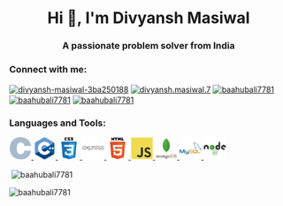 <h1 align="center">Hi 👋, I'm Divyansh Masiwal</h1>
<h3 align="center">A passionate problem solver from India</h3>

<h3 align="left">Connect with me:</h3>
<p align="left">
<a href="https://linkedin.com/in/divyansh-masiwal-3ba250188" target="blank"><img align="center" src="https://www.nicepng.com/png/full/461-4616944_linkedin-logo-png-linked-in-icon-svg.png" alt="divyansh-masiwal-3ba250188" height="40" width="40" /></a>
<a href="https://fb.com/divyansh.masiwal.7" target="blank"><img align="center" src="https://i.pinimg.com/564x/b7/63/69/b763699fd1fa3bfb374442593ae642e1.jpg" alt="divyansh.masiwal.7" height="40" width="40" /></a>
<a href="https://www.codechef.com/users/baahubali7781" target="blank"><img align="center" src="https://cdn.jsdelivr.net/npm/simple-icons@3.1.0/icons/codechef.svg" alt="baahubali7781" height="40" width="40" /></a>
<a href="https://codeforces.com/profile/baahubali7781" target="blank"><img align="center" src="https://cdn.jsdelivr.net/npm/simple-icons@3.0.1/icons/codeforces.svg" alt="baahubali7781" height="40" width="40" /></a>
<a href="https://www.leetcode.com/baahubali7781" target="blank"><img align="center" src="https://cdn.icon-icons.com/icons2/2389/PNG/512/leetcode_logo_icon_145113.png" alt="baahubali7781" height="40" width="40" /></a>
</p>

<h3 align="left">Languages and Tools:</h3>
<p align="left"> <a href="https://www.cprogramming.com/" target="_blank"> <img src="https://raw.githubusercontent.com/devicons/devicon/master/icons/c/c-original.svg" alt="c" width="40" height="40"/> </a> <a href="https://www.w3schools.com/cpp/" target="_blank"> <img src="https://raw.githubusercontent.com/devicons/devicon/master/icons/cplusplus/cplusplus-original.svg" alt="cplusplus" width="40" height="40"/> </a> <a href="https://www.w3schools.com/css/" target="_blank"> <img src="https://raw.githubusercontent.com/devicons/devicon/master/icons/css3/css3-original-wordmark.svg" alt="css3" width="40" height="40"/> </a> <a href="https://expressjs.com" target="_blank"> <img src="https://raw.githubusercontent.com/devicons/devicon/master/icons/express/express-original-wordmark.svg" alt="express" width="40" height="40"/> </a> <a href="https://www.w3.org/html/" target="_blank"> <img src="https://raw.githubusercontent.com/devicons/devicon/master/icons/html5/html5-original-wordmark.svg" alt="html5" width="40" height="40"/> </a> <a href="https://developer.mozilla.org/en-US/docs/Web/JavaScript" target="_blank"> <img src="https://raw.githubusercontent.com/devicons/devicon/master/icons/javascript/javascript-original.svg" alt="javascript" width="40" height="40"/> </a> <a href="https://www.mongodb.com/" target="_blank"> <img src="https://raw.githubusercontent.com/devicons/devicon/master/icons/mongodb/mongodb-original-wordmark.svg" alt="mongodb" width="40" height="40"/> </a> <a href="https://www.mysql.com/" target="_blank"> <img src="https://raw.githubusercontent.com/devicons/devicon/master/icons/mysql/mysql-original-wordmark.svg" alt="mysql" width="40" height="40"/> </a> <a href="https://nodejs.org" target="_blank"> <img src="https://raw.githubusercontent.com/devicons/devicon/master/icons/nodejs/nodejs-original-wordmark.svg" alt="nodejs" width="40" height="40"/> </a> </p>


<p>&nbsp;<img align="center" src="https://github-readme-stats.vercel.app/api?username=baahubali7781&show_icons=true&locale=en" alt="baahubali7781" /></p>

<p><img align="center" src="https://github-readme-streak-stats.herokuapp.com/?user=baahubali7781&" alt="baahubali7781" /></p>
